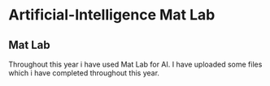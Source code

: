 # Artificial-Intelligence Mat Lab

## Mat Lab

Throughout this year i have used Mat Lab for AI. I have uploaded some files which i have completed throughout this year.

